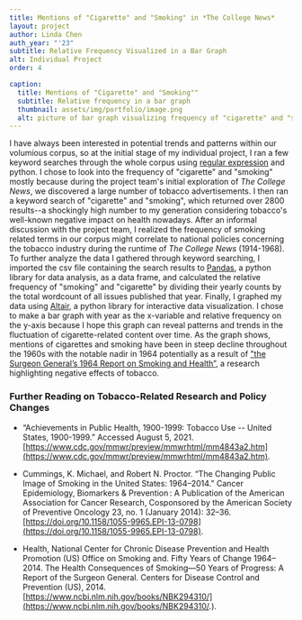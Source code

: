 ```yaml
---
title: Mentions of "Cigarette" and "Smoking" in *The College News*
layout: project
author: Linda Chen
auth_year: "'23"
subtitle: Relative Frequency Visualized in a Bar Graph
alt: Individual Project
order: 4

caption: 
  title: Mentions of "Cigarette" and "Smoking""
  subtitle: Relative frequency in a bar graph
  thumbnail: assets/img/portfolio/image.png
  alt: picture of bar graph visualizing frequency of "cigarette" and "smoking"
---
```


 <div id="vis"></div>


   I have always been interested in potential trends and patterns within our volumious corpus, so at the initial stage of my individual project, I ran a few keyword searches through the whole corpus using [regular expression](https://docs.python.org/3/library/re.html) and python. I chose to look into the frequency of "cigarette" and "smoking" mostly because during the project team's initial exploration of *The College News*, we discovered a large number of tobacco advertisements. I then ran a keyword search of "cigarette" and "smoking", which returned over 2800 results--a shockingly high number to my generation considering tobacco's well-known negative impact on health nowadays. After an informal discussion with the project team, I realized the frequency of smoking related terms in our corpus might correlate to national policies concerning the tobacco industry during the runtime of *The College News* (1914-1968).
  To further analyze the data I gathered through keyword searching, I imported the csv file containing the search results to [Pandas](https://pandas.pydata.org/), a python library for data analysis, as a data frame, and calculated the relative frequency of "smoking" and "cigarette" by dividing their yearly counts by the total wordcount of all issues published that year.
  Finally, I graphed my data using [Altair](https://altair-viz.github.io/), a python library for interactive data visualization. I chose to make a bar graph with year as the x-variable and relative frequency on the y-axis because I hope this graph can reveal patterns and trends in the fluctuation of cigarette-related content over time. As the graph shows, mentions of cigarettes and smoking have been in steep decline throughout the 1960s with the notable nadir in 1964 potentially as a result of ["the Surgeon General’s 1964 Report on Smoking and Health”](https://www.pbs.org/newshour/health/first-surgeon-general-report-on-smokings-health-effects-marks-50-year-anniversary), a research highlighting negative effects of tobacco.
  
  
### Further Reading on Tobacco-Related Research and Policy Changes
- “Achievements in Public Health, 1900-1999: Tobacco Use -- United States, 1900-1999.” Accessed August 5, 2021. [https://www.cdc.gov/mmwr/preview/mmwrhtml/mm4843a2.htm](https://www.cdc.gov/mmwr/preview/mmwrhtml/mm4843a2.htm).
- Cummings, K. Michael, and Robert N. Proctor. “The Changing Public Image of Smoking in the United States: 1964–2014.” Cancer Epidemiology, Biomarkers & Prevention : A Publication of the American Association for Cancer Research, Cosponsored by the American Society of Preventive Oncology 23, no. 1 (January 2014): 32–36. [https://doi.org/10.1158/1055-9965.EPI-13-0798](https://doi.org/10.1158/1055-9965.EPI-13-0798).
- Health, National Center for Chronic Disease Prevention and Health Promotion (US) Office on Smoking and. Fifty Years of Change 1964–2014. The Health Consequences of Smoking—50 Years of Progress: A Report of the Surgeon General. Centers for Disease Control and Prevention (US), 2014. [https://www.ncbi.nlm.nih.gov/books/NBK294310/](https://www.ncbi.nlm.nih.gov/books/NBK294310/.).


  <script type="text/javascript" src="https://cdn.jsdelivr.net/npm//vega@5"></script>
  <script type="text/javascript" src="https://cdn.jsdelivr.net/npm//vega-lite@4.8.1"></script>
  <script type="text/javascript" src="https://cdn.jsdelivr.net/npm//vega-embed@6"></script>
  <script>
  
    (function(vegaEmbed) {
      var spec = {
  "config": {
    "view": {"continuousWidth": 400, "continuousHeight": 300, "strokeWidth": 0},
    "axis": {"grid": false}
  },
  "data": {"name": "data-0b5625db42c83f249625f7c34b292cc9"},
  "mark": {"type": "bar", "color": "#2F04AC", "size": 15},
  "encoding": {
    "opacity": {
      "condition": {"value": 1, "selection": "selector006"},
      "value": 0.7
    },
    "tooltip": [
      {"type": "ordinal", "field": "year"},
      {"type": "quantitative", "field": "relative_frequency"}
    ],
    "x": {"type": "ordinal", "axis": {"title": "Year"}, "field": "year"},
    "y": {
      "type": "quantitative",
      "axis": {"format": "%", "title": "Relative Frequency"},
      "field": "relative_frequency"
    }
  },
  "selection": {
    "selector006": {"type": "single", "on": "mouseover", "nearest": true}
  },
  "width": 1000,
  "$schema": "https://vega.github.io/schema/vega-lite/v4.8.1.json",
  "datasets": {
    "data-0b5625db42c83f249625f7c34b292cc9": [
      {"year": 1914, "relative_frequency": 0},
      {"year": 1915, "relative_frequency": 0.00000901},
      {"year": 1916, "relative_frequency": 0.0000044},
      {"year": 1917, "relative_frequency": 0},
      {"year": 1918, "relative_frequency": 0.0000065},
      {"year": 1919, "relative_frequency": 0.0000106},
      {"year": 1920, "relative_frequency": 0.0000101},
      {"year": 1921, "relative_frequency": 0.0000158},
      {"year": 1922, "relative_frequency": 0.0000364},
      {"year": 1923, "relative_frequency": 0.0000135},
      {"year": 1924, "relative_frequency": 0.0000169},
      {"year": 1925, "relative_frequency": 0.000165091},
      {"year": 1926, "relative_frequency": 0.0000541},
      {"year": 1927, "relative_frequency": 0.0000774},
      {"year": 1928, "relative_frequency": 0.000117779},
      {"year": 1929, "relative_frequency": 0.000171969},
      {"year": 1930, "relative_frequency": 0.0001555},
      {"year": 1931, "relative_frequency": 0.00033212},
      {"year": 1932, "relative_frequency": 0.000165175},
      {"year": 1933, "relative_frequency": 0.000316664},
      {"year": 1934, "relative_frequency": 0.00025019},
      {"year": 1935, "relative_frequency": 0.000180602},
      {"year": 1936, "relative_frequency": 0.000264716},
      {"year": 1937, "relative_frequency": 0.000211012},
      {"year": 1938, "relative_frequency": 0.000342496},
      {"year": 1939, "relative_frequency": 0.000296537},
      {"year": 1940, "relative_frequency": 0.000449125},
      {"year": 1941, "relative_frequency": 0.000236879},
      {"year": 1942, "relative_frequency": 0.000232155},
      {"year": 1943, "relative_frequency": 0.000301837},
      {"year": 1944, "relative_frequency": 0.000243905},
      {"year": 1945, "relative_frequency": 0.000193573},
      {"year": 1946, "relative_frequency": 0.000131988},
      {"year": 1947, "relative_frequency": 0.000252575},
      {"year": 1948, "relative_frequency": 0.000276802},
      {"year": 1949, "relative_frequency": 0.000191101},
      {"year": 1950, "relative_frequency": 0.000330139},
      {"year": 1951, "relative_frequency": 0.000329123},
      {"year": 1952, "relative_frequency": 0.000239171},
      {"year": 1953, "relative_frequency": 0.000353147},
      {"year": 1954, "relative_frequency": 0.000420463},
      {"year": 1955, "relative_frequency": 0.000448495},
      {"year": 1956, "relative_frequency": 0.000346263},
      {"year": 1957, "relative_frequency": 0.000188776},
      {"year": 1958, "relative_frequency": 0.000190097},
      {"year": 1959, "relative_frequency": 0.0000912},
      {"year": 1960, "relative_frequency": 0.0000627},
      {"year": 1961, "relative_frequency": 0.000130471},
      {"year": 1962, "relative_frequency": 0.00011425},
      {"year": 1963, "relative_frequency": 0.000091},
      {"year": 1964, "relative_frequency": 0.0000148},
      {"year": 1965, "relative_frequency": 0.0000967},
      {"year": 1966, "relative_frequency": 0.0000426},
      {"year": 1967, "relative_frequency": 0.0000702},
      {"year": 1968, "relative_frequency": 0.0000216}
    ]
  }
};
      var embedOpt = {"mode": "vega-lite"};

      function showError(el, error){
          el.innerHTML = ('<div class="error" style="color:red;">'
                          + '<p>JavaScript Error: ' + error.message + '</p>'
                          + "<p>This usually means there's a typo in your chart specification. "
                          + "See the javascript console for the full traceback.</p>"
                          + '</div>');
          throw error;
      }
      const el = document.getElementById('vis');
      vegaEmbed("#vis", spec, embedOpt)
        .catch(error => showError(el, error));
    })(vegaEmbed);

  </script>

